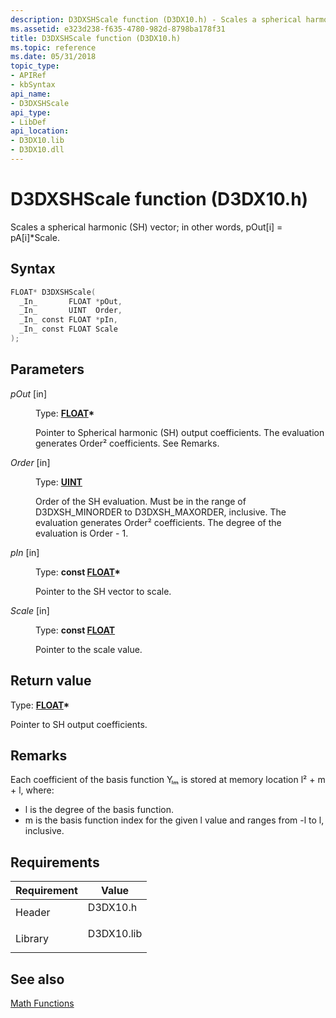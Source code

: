 ```yaml
---
description: D3DXSHScale function (D3DX10.h) - Scales a spherical harmonic (SH) vector; in other words, pOut\[i\] = pA\[i\]\*Scale.
ms.assetid: e323d238-f635-4780-982d-8798ba178f31
title: D3DXSHScale function (D3DX10.h)
ms.topic: reference
ms.date: 05/31/2018
topic_type: 
- APIRef
- kbSyntax
api_name: 
- D3DXSHScale
api_type: 
- LibDef
api_location: 
- D3DX10.lib
- D3DX10.dll
---
```


# D3DXSHScale function (D3DX10.h)

Scales a spherical harmonic (SH) vector; in other words, pOut\[i\] = pA\[i\]\*Scale.

## Syntax


```C++
FLOAT* D3DXSHScale(
  _In_       FLOAT *pOut,
  _In_       UINT  Order,
  _In_ const FLOAT *pIn,
  _In_ const FLOAT Scale
);
```



## Parameters

<dl> <dt>

*pOut* \[in\]
</dt> <dd>

Type: **[**FLOAT**](../winprog/windows-data-types.md)\***

Pointer to Spherical harmonic (SH) output coefficients. The evaluation generates Order² coefficients. See Remarks.

</dd> <dt>

*Order* \[in\]
</dt> <dd>

Type: **[**UINT**](../winprog/windows-data-types.md)**

Order of the SH evaluation. Must be in the range of D3DXSH\_MINORDER to D3DXSH\_MAXORDER, inclusive. The evaluation generates Order² coefficients. The degree of the evaluation is Order - 1.

</dd> <dt>

*pIn* \[in\]
</dt> <dd>

Type: **const [**FLOAT**](../winprog/windows-data-types.md)\***

Pointer to the SH vector to scale.

</dd> <dt>

*Scale* \[in\]
</dt> <dd>

Type: **const [**FLOAT**](../winprog/windows-data-types.md)**

Pointer to the scale value.

</dd> </dl>

## Return value

Type: **[**FLOAT**](../winprog/windows-data-types.md)\***

Pointer to SH output coefficients.

## Remarks

Each coefficient of the basis function Yₗₘ is stored at memory location l² + m + l, where:

-   l is the degree of the basis function.
-   m is the basis function index for the given l value and ranges from -l to l, inclusive.

## Requirements



| Requirement | Value |
|--------------------|---------------------------------------------------------------------------------------|
| Header<br/>  | <dl> <dt>D3DX10.h</dt> </dl>   |
| Library<br/> | <dl> <dt>D3DX10.lib</dt> </dl> |



## See also

<dl> <dt>

[Math Functions](d3d10-graphics-reference-d3dx10-functions-math.md)
</dt> </dl>

 

 
